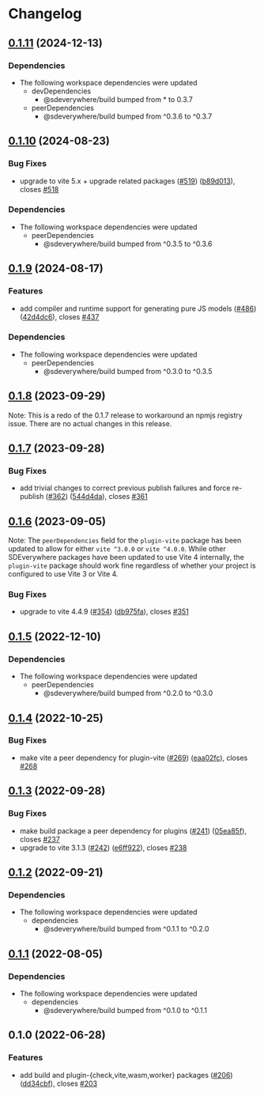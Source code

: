 # Changelog

## [0.1.11](https://github.com/climateinteractive/SDEverywhere/compare/plugin-vite-v0.1.10...plugin-vite-v0.1.11) (2024-12-13)


### Dependencies

* The following workspace dependencies were updated
  * devDependencies
    * @sdeverywhere/build bumped from * to 0.3.7
  * peerDependencies
    * @sdeverywhere/build bumped from ^0.3.6 to ^0.3.7

## [0.1.10](https://github.com/climateinteractive/SDEverywhere/compare/plugin-vite-v0.1.9...plugin-vite-v0.1.10) (2024-08-23)


### Bug Fixes

* upgrade to vite 5.x + upgrade related packages ([#519](https://github.com/climateinteractive/SDEverywhere/issues/519)) ([b89d013](https://github.com/climateinteractive/SDEverywhere/commit/b89d01319c355fc087b382fd299a7231bf942fc2)), closes [#518](https://github.com/climateinteractive/SDEverywhere/issues/518)


### Dependencies

* The following workspace dependencies were updated
  * peerDependencies
    * @sdeverywhere/build bumped from ^0.3.5 to ^0.3.6

## [0.1.9](https://github.com/climateinteractive/SDEverywhere/compare/plugin-vite-v0.1.8...plugin-vite-v0.1.9) (2024-08-17)


### Features

* add compiler and runtime support for generating pure JS models ([#486](https://github.com/climateinteractive/SDEverywhere/issues/486)) ([42d4dc6](https://github.com/climateinteractive/SDEverywhere/commit/42d4dc6da2fba3b34474c634374e07bc56d72868)), closes [#437](https://github.com/climateinteractive/SDEverywhere/issues/437)


### Dependencies

* The following workspace dependencies were updated
  * peerDependencies
    * @sdeverywhere/build bumped from ^0.3.0 to ^0.3.5

## [0.1.8](https://github.com/climateinteractive/SDEverywhere/compare/plugin-vite-v0.1.7...plugin-vite-v0.1.8) (2023-09-29)

Note: This is a redo of the 0.1.7 release to workaround an npmjs registry issue.  There are no actual changes in this release.


## [0.1.7](https://github.com/climateinteractive/SDEverywhere/compare/plugin-vite-v0.1.6...plugin-vite-v0.1.7) (2023-09-28)


### Bug Fixes

* add trivial changes to correct previous publish failures and force re-publish ([#362](https://github.com/climateinteractive/SDEverywhere/issues/362)) ([544d4da](https://github.com/climateinteractive/SDEverywhere/commit/544d4dac5f5d6d71885f9ba15f95ee9c91e0ec66)), closes [#361](https://github.com/climateinteractive/SDEverywhere/issues/361)

## [0.1.6](https://github.com/climateinteractive/SDEverywhere/compare/plugin-vite-v0.1.5...plugin-vite-v0.1.6) (2023-09-05)

Note: The `peerDependencies` field for the `plugin-vite` package has been updated to allow for either `vite ^3.0.0` or `vite ^4.0.0`.
While other SDEverywhere packages have been updated to use Vite 4 internally, the `plugin-vite` package should work fine regardless
of whether your project is configured to use Vite 3 or Vite 4.

### Bug Fixes

* upgrade to vite 4.4.9 ([#354](https://github.com/climateinteractive/SDEverywhere/issues/354)) ([db975fa](https://github.com/climateinteractive/SDEverywhere/commit/db975fa47705e22005d0c04500567d3480502f52)), closes [#351](https://github.com/climateinteractive/SDEverywhere/issues/351)

## [0.1.5](https://github.com/climateinteractive/SDEverywhere/compare/plugin-vite-v0.1.4...plugin-vite-v0.1.5) (2022-12-10)

### Dependencies

* The following workspace dependencies were updated
  * peerDependencies
    * @sdeverywhere/build bumped from ^0.2.0 to ^0.3.0

## [0.1.4](https://github.com/climateinteractive/SDEverywhere/compare/plugin-vite-v0.1.3...plugin-vite-v0.1.4) (2022-10-25)

### Bug Fixes

* make vite a peer dependency for plugin-vite ([#269](https://github.com/climateinteractive/SDEverywhere/issues/269)) ([eaa02fc](https://github.com/climateinteractive/SDEverywhere/commit/eaa02fcb160735ea591f6074cecb662d1b24289c)), closes [#268](https://github.com/climateinteractive/SDEverywhere/issues/268)

## [0.1.3](https://github.com/climateinteractive/SDEverywhere/compare/plugin-vite-v0.1.2...plugin-vite-v0.1.3) (2022-09-28)


### Bug Fixes

* make build package a peer dependency for plugins ([#241](https://github.com/climateinteractive/SDEverywhere/issues/241)) ([05ea85f](https://github.com/climateinteractive/SDEverywhere/commit/05ea85f256ceed064018cdfab1bd6d52a7dca735)), closes [#237](https://github.com/climateinteractive/SDEverywhere/issues/237)
* upgrade to vite 3.1.3 ([#242](https://github.com/climateinteractive/SDEverywhere/issues/242)) ([e6ff922](https://github.com/climateinteractive/SDEverywhere/commit/e6ff922f002411b83a9ab0688c5a65433b8f4d61)), closes [#238](https://github.com/climateinteractive/SDEverywhere/issues/238)


## [0.1.2](https://github.com/climateinteractive/SDEverywhere/compare/plugin-vite-v0.1.1...plugin-vite-v0.1.2) (2022-09-21)

### Dependencies

* The following workspace dependencies were updated
  * dependencies
    * @sdeverywhere/build bumped from ^0.1.1 to ^0.2.0


## [0.1.1](https://github.com/climateinteractive/SDEverywhere/compare/plugin-vite-v0.1.0...plugin-vite-v0.1.1) (2022-08-05)

### Dependencies

* The following workspace dependencies were updated
  * dependencies
    * @sdeverywhere/build bumped from ^0.1.0 to ^0.1.1

## 0.1.0 (2022-06-28)


### Features

* add build and plugin-{check,vite,wasm,worker} packages ([#206](https://github.com/climateinteractive/SDEverywhere/issues/206)) ([dd34cbf](https://github.com/climateinteractive/SDEverywhere/commit/dd34cbfcc0b8b3fb1655c8aa64fb919f9757b8be)), closes [#203](https://github.com/climateinteractive/SDEverywhere/issues/203)
